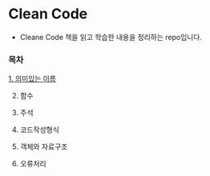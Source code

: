 # Clean Code
* Cleane Code 책을 읽고 학습한 내용을 정리하는 repo입니다.

### 목차
[1. 의미있는 이름]([https://github.com/JisooOh94/study/blob/master/CleanCode/Content/2.%20%EC%9D%98%EB%AF%B8%EC%9E%88%EB%8A%94%20%EC%9D%B4%EB%A6%84.md](https://github.com/JisooOh94/study/blob/master/CleanCode/Content/2.%20%EC%9D%98%EB%AF%B8%EC%9E%88%EB%8A%94%20%EC%9D%B4%EB%A6%84.md))

2. 함수

3. 주석

4. 코드작성형식

5. 객체와 자료구조

6. 오류처리
<!--stackedit_data:
eyJoaXN0b3J5IjpbMTY4ODIxNTkyNiw2MTA2NjY5NzhdfQ==
-->
